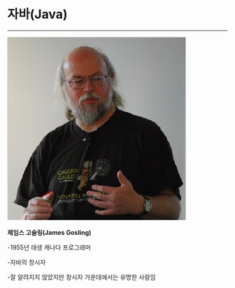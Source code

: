 # 자바\(Java\)

---

![](/assets/James_Gosling_2008.jpg)

**제임스 고슬링\(James Gosling\)**

-1955년 태생 캐나다 프로그래머

-자바의 창시자

-잘 알려지지 않았지만 창시자 가운데에서는 유명한 사람임

